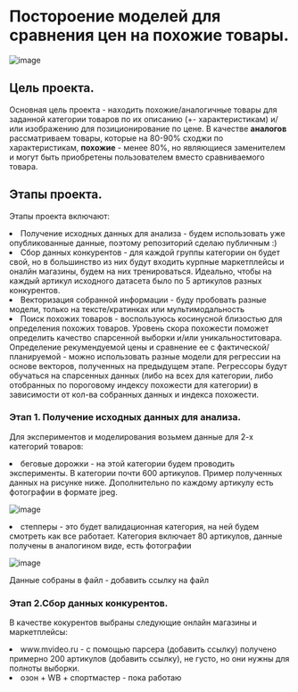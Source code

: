 # Постороение моделей для сравнения цен на похожие товары.
![image](https://github.com/shakhovak/Price_comparison_models/assets/89096305/0b0a2fa7-e389-4162-8cf8-ce9d2da8dc83)

## Цель проекта.
Основная цель проекта - находить похожие/аналогичные товары для заданной категории товаров по их описанию (+- характеристикам) и/или изображению для позиционирование по цене. 
В качестве **аналогов** рассматриваем товары, которые на 80-90% сходжи по характеристикам, **похожие** - менее 80%, но являющиеся заменителем и могут быть приобретены пользователем вместо сравниваемого товара.
## Этапы проекта.
Этапы проекта включают:
<li> Получение исходных данных для анализа - будем использовать уже опубликованные данные, поэтому репозиторий сделаю публичным :)
<li> Сбор данных конкурентов - для каждой группы категории он будет свой, но в большинство из них будут входить курпные маркетплейсы и оналйн магазины, будем на них тренироваться. Идеально, чтобы на каждый артикул исходного датасета было по 5 артикулов разных конкурентов.
<li> Векторизация собранной информации - буду пробовать разные модели, только на тексте/кратинках или мультимодальность
<li> Поиск похожих товаров - воспользуюсь косинусной близостью для определения похожих товаров. Уровень скора похожести поможет определить качество спарсенной выборки и/или уникальноститовара.
Определение рекумендуемой цены и сравнение ее с фактической/планируемой - можно использовать разные модели для регрессии на основе векторов, полученных на предыдущем этапе. Регрессоры будут обучаться на спарсенных данных (либо на всех для категории, либо отобранных по пороговому индексу похожести для категории) в зависимости от кол-ва собранных данных и индекса похожести.

</li>

### Этап 1. Получение исходных данных для анализа.
Для экспериментов и моделирования возьмем данные для 2-х категорий товаров:
<li> беговые дорожки - на этой категории будем проводить эксперименты. В категории почти 600 артикулов. Пример полученных данных на рисунке ниже. Дополнительно по каждому артикулу есть фотографии в формате jpeg.
  
![image](https://github.com/shakhovak/Price_comparison_models/assets/89096305/cb09e720-a9c0-456e-bc17-12c290b0aa9a)
  
<li> степперы - это будет валидационная категория, на ней будем смотреть как все работает. Категория включает 80 артикулов, данные получены в аналогином виде, есть фотографии

  ![image](https://github.com/shakhovak/Price_comparison_models/assets/89096305/d4d1b80f-ff56-45de-ad88-8386df9c6083)
</li>

Данные собраны в файл - добавить ссылку на файл

### Этап 2.Сбор данных конкурентов.
В качестве кокурентов выбраны следующие онлайн магазины и маркетплейсы:
<li> www.mvideo.ru - с помощью парсера (добавить ссылку) получено примерно 200 артикулов (добавить ссылку), не густо, но они нужны для полноты выборки. 
<li> озон + WB + спортмастер - пока работаю

  
</li>
